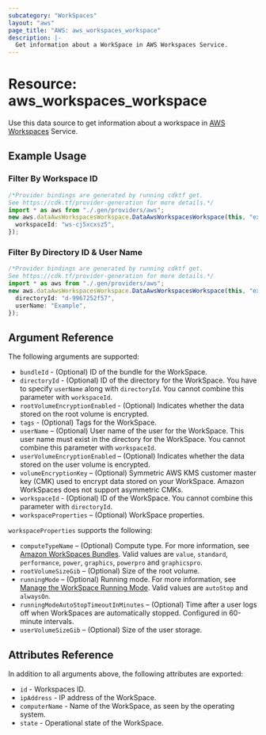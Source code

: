 ```yaml
---
subcategory: "WorkSpaces"
layout: "aws"
page_title: "AWS: aws_workspaces_workspace"
description: |-
  Get information about a WorkSpace in AWS Workspaces Service.
---
```


# Resource: aws\_workspaces\_workspace

Use this data source to get information about a workspace in [AWS Workspaces](https://docs.aws.amazon.com/workspaces/latest/adminguide/amazon-workspaces.html) Service.

## Example Usage

### Filter By Workspace ID

```typescript
/*Provider bindings are generated by running cdktf get.
See https://cdk.tf/provider-generation for more details.*/
import * as aws from "./.gen/providers/aws";
new aws.dataAwsWorkspacesWorkspace.DataAwsWorkspacesWorkspace(this, "example", {
  workspaceId: "ws-cj5xcxsz5",
});

```

### Filter By Directory ID & User Name

```typescript
/*Provider bindings are generated by running cdktf get.
See https://cdk.tf/provider-generation for more details.*/
import * as aws from "./.gen/providers/aws";
new aws.dataAwsWorkspacesWorkspace.DataAwsWorkspacesWorkspace(this, "example", {
  directoryId: "d-9967252f57",
  userName: "Example",
});

```

## Argument Reference

The following arguments are supported:

* `bundleId` - (Optional) ID of the bundle for the WorkSpace.
* `directoryId` - (Optional) ID of the directory for the WorkSpace. You have to specify `userName` along with `directoryId`. You cannot combine this parameter with `workspaceId`.
* `rootVolumeEncryptionEnabled` - (Optional) Indicates whether the data stored on the root volume is encrypted.
* `tags` - (Optional) Tags for the WorkSpace.
* `userName` – (Optional) User name of the user for the WorkSpace. This user name must exist in the directory for the WorkSpace. You cannot combine this parameter with `workspaceId`.
* `userVolumeEncryptionEnabled` – (Optional) Indicates whether the data stored on the user volume is encrypted.
* `volumeEncryptionKey` – (Optional) Symmetric AWS KMS customer master key (CMK) used to encrypt data stored on your WorkSpace. Amazon WorkSpaces does not support asymmetric CMKs.
* `workspaceId` - (Optional) ID of the WorkSpace. You cannot combine this parameter with `directoryId`.
* `workspaceProperties` – (Optional) WorkSpace properties.

`workspaceProperties` supports the following:

* `computeTypeName` – (Optional) Compute type. For more information, see [Amazon WorkSpaces Bundles](http://aws.amazon.com/workspaces/details/#Amazon_WorkSpaces_Bundles). Valid values are `value`, `standard`, `performance`, `power`, `graphics`, `powerpro` and `graphicspro`.
* `rootVolumeSizeGib` – (Optional) Size of the root volume.
* `runningMode` – (Optional) Running mode. For more information, see [Manage the WorkSpace Running Mode](https://docs.aws.amazon.com/workspaces/latest/adminguide/running-mode.html). Valid values are `autoStop` and `alwaysOn`.
* `runningModeAutoStopTimeoutInMinutes` – (Optional) Time after a user logs off when WorkSpaces are automatically stopped. Configured in 60-minute intervals.
* `userVolumeSizeGib` – (Optional) Size of the user storage.

## Attributes Reference

In addition to all arguments above, the following attributes are exported:

* `id` - Workspaces ID.
* `ipAddress` - IP address of the WorkSpace.
* `computerName` - Name of the WorkSpace, as seen by the operating system.
* `state` - Operational state of the WorkSpace.
